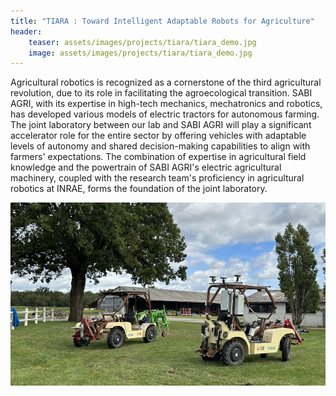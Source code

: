```yaml
---
title: "TIARA : Toward Intelligent Adaptable Robots for Agriculture"
header:
    teaser: assets/images/projects/tiara/tiara_demo.jpg
    image: assets/images/projects/tiara/tiara_demo.jpg
---
```


Agricultural robotics is recognized as a cornerstone of the third agricultural revolution, due to its role in facilitating the agroecological transition.
SABI AGRI, with its expertise in high-tech mechanics, mechatronics and robotics, has developed various models of electric tractors for autonomous farming. 
The joint laboratory between our lab and SABI AGRI will play a significant accelerator role for the entire sector by offering vehicles with adaptable levels of autonomy and shared decision-making capabilities to align with farmers' expectations. 
The combination of expertise in agricultural field knowledge and the powertrain of SABI AGRI's electric agricultural machinery, coupled with the research team's proficiency in agricultural robotics at INRAE, forms the foundation of the joint laboratory.

![Cooperation between robot](/assets/images/projects/tiara/tiara_coop.jpg)
